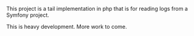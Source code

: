 This project is a tail implementation in php that is for reading logs from a Symfony project.

This is heavy development.  More work to come.
